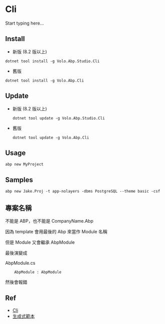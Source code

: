 # Cli

Start typing here...

## Install

- 新版 (8.2 版以上)
```Shell
dotnet tool install -g Volo.Abp.Studio.Cli 
```

- 舊版

```Shell
dotnet tool install -g Volo.Abp.Cli
```

## Update

- 新版 (8.2 版以上)
    ```Shell
    dotnet tool update -g Volo.Abp.Studio.Cli 
    ```

- 舊版
    ```Shell
    dotnet tool update -g Volo.Abp.Cli
    ```

## Usage

```Shell
abp new MyProject
```

## Samples

```Shell
abp new Jake.Proj -t app-nolayers -dbms PostgreSQL --theme basic -csf 
```

## 專案名稱
不能是 ABP，也不能是 CompanyName.Abp

因為 template 會用最後的 Abp 來當作 Module 名稱

但是 Module 又會繼承 AbpModule

最後演變成

AbpModule.cs

`    AbpModule : AbpModule`

然後會報錯

## Ref
- [Cli](https://docs.abp.io/en/abp/latest/CLI)
- [生成式範本](https://abp.io/get-started)